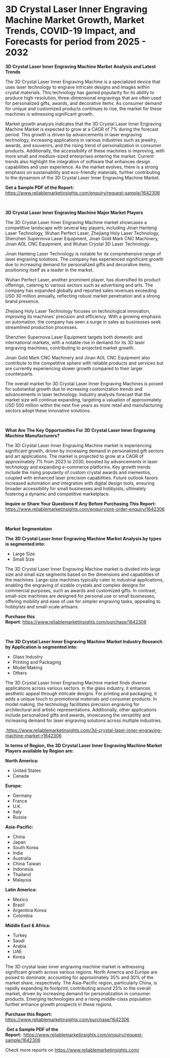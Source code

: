 <p><h1>3D Crystal Laser Inner Engraving Machine Market Growth, Market Trends, COVID-19 Impact, and Forecasts for period from 2025 - 2032</h1></p><p><strong>3D Crystal Laser Inner Engraving Machine Market Analysis and Latest Trends</strong></p>
<p><p>The 3D Crystal Laser Inner Engraving Machine is a specialized device that uses laser technology to engrave intricate designs and images within crystal materials. This technology has gained popularity for its ability to produce high-resolution, three-dimensional engravings that are often used for personalized gifts, awards, and decorative items. As consumer demand for unique and customized products continues to rise, the market for these machines is witnessing significant growth.</p><p>Market growth analysis indicates that the 3D Crystal Laser Inner Engraving Machine Market is expected to grow at a CAGR of 7% during the forecast period. This growth is driven by advancements in laser engraving technology, increasing applications in various industries such as jewelry, awards, and souvenirs, and the rising trend of personalization in consumer products. Additionally, the accessibility of these machines is improving, with more small and medium-sized enterprises entering the market. Current trends also highlight the integration of software that enhances design capabilities and user experience. As the market evolves, there is a strong emphasis on sustainability and eco-friendly materials, further contributing to the dynamism of the 3D Crystal Laser Inner Engraving Machine Market.</p></p>
<p><strong>Get a Sample PDF of the Report:&nbsp;</strong> <a href="https://www.reliablemarketinsights.com/enquiry/request-sample/1642306?utm_campaign=2516&utm_medium=2&utm_source=Github&utm_content=ia&utm_term=22022025&utm_id=3d-crystal-laser-inner-engraving-machine">https://www.reliablemarketinsights.com/enquiry/request-sample/1642306</a></p>
<p>&nbsp;</p>
<p><strong>3D Crystal Laser Inner Engraving Machine Major Market Players</strong></p>
<p><p>The 3D Crystal Laser Inner Engraving Machine market showcases a competitive landscape with several key players, including Jinan Hanteng Laser Technology, Wuhan Perfect Laser, Zhejiang Holy Laser Technology, Shenzhen Supernova Laser Equipment, Jinan Gold Mark CNC Machinery, Jinan AOL CNC Equipment, and Wuhan Crystal 3D Laser Technology.</p><p>Jinan Hanteng Laser Technology is notable for its comprehensive range of laser engraving solutions. The company has experienced significant growth due to increasing demand for personalized gifts and decorative items, positioning itself as a leader in the market. </p><p>Wuhan Perfect Laser, another prominent player, has diversified its product offerings, catering to various sectors such as advertising and arts. The company has expanded globally and reported sales revenues exceeding USD 30 million annually, reflecting robust market penetration and a strong brand presence.</p><p>Zhejiang Holy Laser Technology focuses on technological innovation, improving its machines' precision and efficiency. With a growing emphasis on automation, the company has seen a surge in sales as businesses seek streamlined production processes.</p><p>Shenzhen Supernova Laser Equipment targets both domestic and international markets, with a notable rise in demand for its 3D laser engraving machines, contributing to projected market growth. </p><p>Jinan Gold Mark CNC Machinery and Jinan AOL CNC Equipment also contribute to the competitive sphere with reliable products and services but are currently experiencing slower growth compared to their larger counterparts.</p><p>The overall market for 3D Crystal Laser Inner Engraving Machines is poised for substantial growth due to increasing customization trends and advancements in laser technology. Industry analysts forecast that the market size will continue expanding, targeting a valuation of approximately USD 500 million within the next five years as more retail and manufacturing sectors adopt these innovative solutions.</p></p>
<p>&nbsp;</p>
<p><strong>What Are The Key Opportunities For 3D Crystal Laser Inner Engraving Machine Manufacturers?</strong></p>
<p><p>The 3D Crystal Laser Inner Engraving Machine market is experiencing significant growth, driven by increasing demand in personalized gift sectors and art applications. The market is projected to grow at a CAGR of approximately 7% from 2023 to 2030, boosted by advancements in laser technology and expanding e-commerce platforms. Key growth trends include the rising popularity of custom crystal awards and mementos, coupled with enhanced laser precision capabilities. Future outlook favors increased automation and integration with digital design tools, ensuring broader accessibility for small businesses and hobbyists, ultimately fostering a dynamic and competitive marketplace.</p></p>
<p><strong>Inquire or Share Your Questions If Any Before Purchasing This Report:</strong> <a href="https://www.reliablemarketinsights.com/enquiry/pre-order-enquiry/1642306?utm_campaign=2516&utm_medium=2&utm_source=Github&utm_content=ia&utm_term=22022025&utm_id=3d-crystal-laser-inner-engraving-machine">https://www.reliablemarketinsights.com/enquiry/pre-order-enquiry/1642306</a></p>
<p>&nbsp;</p>
<p><strong>Market Segmentation</strong></p>
<p><strong>The 3D Crystal Laser Inner Engraving Machine Market Analysis by types is segmented into:</strong></p>
<p><ul><li>Large Size</li><li>Small Size</li></ul></p>
<p><p>The 3D Crystal Laser Inner Engraving Machine market is divided into large size and small size segments based on the dimensions and capabilities of the machines. Large-size machines typically cater to industrial applications, enabling the engraving of sizable crystals and complex designs for commercial purposes, such as awards and customized gifts. In contrast, small-size machines are designed for personal use or small businesses, offering mobility and ease of use for simpler engraving tasks, appealing to hobbyists and small-scale artisans.</p></p>
<p><strong>Purchase this Report:&nbsp;</strong><a href="https://www.reliablemarketinsights.com/purchase/1642306?utm_campaign=2516&utm_medium=2&utm_source=Github&utm_content=ia&utm_term=22022025&utm_id=3d-crystal-laser-inner-engraving-machine">https://www.reliablemarketinsights.com/purchase/1642306</a></p>
<p>&nbsp;</p>
<p><strong>The 3D Crystal Laser Inner Engraving Machine Market Industry Research by Application is segmented into:</strong></p>
<p><ul><li>Glass Industry</li><li>Printing and Packaging</li><li>Model Making</li><li>Others</li></ul></p>
<p><p>The 3D Crystal Laser Inner Engraving Machine market finds diverse applications across various sectors. In the glass industry, it enhances aesthetic appeal through intricate designs. For printing and packaging, it adds a unique touch to promotional materials and consumer products. In model making, the technology facilitates precision engraving for architectural and artistic representations. Additionally, other applications include personalized gifts and awards, showcasing the versatility and increasing demand for laser engraving solutions across multiple industries.</p></p>
<p><a href="https://www.reliablemarketinsights.com/3d-crystal-laser-inner-engraving-machine-market-r1642306?utm_campaign=2516&utm_medium=2&utm_source=Github&utm_content=ia&utm_term=22022025&utm_id=3d-crystal-laser-inner-engraving-machine">&nbsp;https://www.reliablemarketinsights.com/3d-crystal-laser-inner-engraving-machine-market-r1642306</a></p>
<p><strong>In terms of Region, the 3D Crystal Laser Inner Engraving Machine Market Players available by Region are:</strong></p>
<p>
    <p> <strong> North America: </strong>
        <ul>
            <li>United States</li>
            <li>Canada</li>
        </ul>
        </p> 
    <p> <strong> Europe: </strong>
        <ul>
            <li>Germany</li>
            <li>France</li>
            <li>U.K.</li>
            <li>Italy</li>
            <li>Russia</li>
        </ul>
        </p> 
    <p> <strong> Asia-Pacific: </strong>
        <ul>
            <li>China</li>
            <li>Japan</li>
            <li>South Korea</li>
            <li>India</li>
            <li>Australia</li>
            <li>China Taiwan</li>
            <li>Indonesia</li>
            <li>Thailand</li>
            <li>Malaysia</li>
        </ul>
        </p> 
    <p> <strong> Latin America: </strong>
        <ul>
            <li>Mexico</li>
            <li>Brazil</li>
            <li>Argentina Korea</li>
            <li>Colombia</li>
        </ul>
        </p> 
    <p> <strong> Middle East & Africa: </strong>
        <ul>
            <li>Turkey</li>
            <li>Saudi</li>
            <li>Arabia</li>
            <li>UAE</li>
            <li>Korea</li>
        </ul>
    </p>
    </p>
<p><p>The 3D crystal laser inner engraving machine market is witnessing significant growth across various regions. North America and Europe are poised to dominate, accounting for approximately 35% and 30% of the market share, respectively. The Asia-Pacific region, particularly China, is rapidly expanding its footprint, contributing around 25% to the overall market, driven by increasing demand for personalization in consumer products. Emerging technologies and a rising middle-class population further enhance growth prospects in these regions.</p></p>
<p><strong>Purchase this Report: </strong><a href="https://www.reliablemarketinsights.com/purchase/1642306?utm_campaign=2516&utm_medium=2&utm_source=Github&utm_content=ia&utm_term=22022025&utm_id=3d-crystal-laser-inner-engraving-machine">https://www.reliablemarketinsights.com/purchase/1642306</a></p>
<p>&nbsp;<strong>Get a Sample PDF of the Report:&nbsp;&nbsp;</strong><a href="https://www.reliablemarketinsights.com/enquiry/request-sample/1642306?utm_campaign=2516&utm_medium=2&utm_source=Github&utm_content=ia&utm_term=22022025&utm_id=3d-crystal-laser-inner-engraving-machine">https://www.reliablemarketinsights.com/enquiry/request-sample/1642306</a></p>
<p><strong></strong></p>
<p>Check more reports on <a href="https://www.reliablemarketinsights.com/?utm_campaign=2516&utm_medium=2&utm_source=Github&utm_content=ia&utm_term=22022025&utm_id=3d-crystal-laser-inner-engraving-machine">https://www.reliablemarketinsights.com/</a></p>